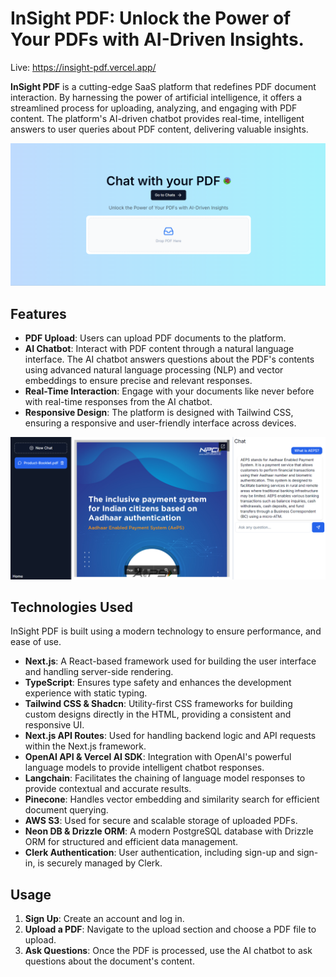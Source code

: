 # InSight PDF: Unlock the Power of Your PDFs with AI-Driven Insights.
Live: https://insight-pdf.vercel.app/

**InSight PDF** is a cutting-edge SaaS platform that redefines PDF document interaction. By harnessing the power of artificial intelligence, it offers a streamlined process for uploading, analyzing, and engaging with PDF content. The platform's AI-driven chatbot provides real-time, intelligent answers to user queries about PDF content, delivering valuable insights.

![InSight PDF Home Page](./public/images/insight-pdf.png)

## Features

- **PDF Upload**: Users can upload PDF documents to the platform.
- **AI Chatbot**: Interact with PDF content through a natural language interface. The AI chatbot answers questions about the PDF's contents using advanced natural language processing (NLP) and vector embeddings to ensure precise and relevant responses.
- **Real-Time Interaction**: Engage with your documents like never before with real-time responses from the AI chatbot.
- **Responsive Design**: The platform is designed with Tailwind CSS, ensuring a responsive and user-friendly interface across devices.

![InSight PDF Chat Page](./public/images/chats.png)

## Technologies Used

InSight PDF is built using a modern technology to ensure performance, and ease of use.

- **Next.js**: A React-based framework used for building the user interface and handling server-side rendering.
- **TypeScript**: Ensures type safety and enhances the development experience with static typing.
- **Tailwind CSS & Shadcn**: Utility-first CSS frameworks for building custom designs directly in the HTML, providing a consistent and responsive UI.
- **Next.js API Routes**: Used for handling backend logic and API requests within the Next.js framework.
- **OpenAI API & Vercel AI SDK**: Integration with OpenAI's powerful language models to provide intelligent chatbot responses.
- **Langchain**: Facilitates the chaining of language model responses to provide contextual and accurate results.
- **Pinecone**: Handles vector embedding and similarity search for efficient document querying.
- **AWS S3**: Used for secure and scalable storage of uploaded PDFs.
- **Neon DB & Drizzle ORM**: A modern PostgreSQL database with Drizzle ORM for structured and efficient data management.
- **Clerk Authentication**: User authentication, including sign-up and sign-in, is securely managed by Clerk.

## Usage

1. **Sign Up**: Create an account and log in.
2. **Upload a PDF**: Navigate to the upload section and choose a PDF file to upload.
3. **Ask Questions**: Once the PDF is processed, use the AI chatbot to ask questions about the document's content.



